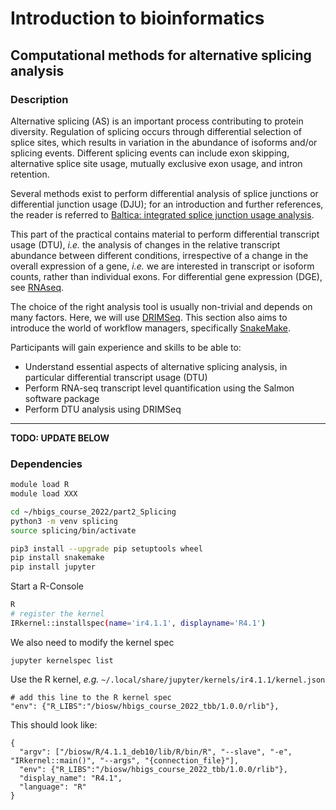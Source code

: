 # Introduction to bioinformatics

## Computational methods for alternative splicing analysis

### Description

Alternative splicing (AS) is an important process contributing to protein diversity. Regulation of splicing occurs through differential selection of splice sites, which results in variation in the abundance of isoforms and/or splicing events. Different splicing events can include exon skipping, alternative splice site usage, mutually exclusive exon usage, and intron retention. 

Several methods exist to perform differential analysis of splice junctions or differential junction usage (DJU); for an introduction and further references, the reader is referred to [Baltica: integrated splice junction usage analysis](https://dieterich-lab.github.io/Baltica/index.html).

This part of the practical contains material to perform differential transcript usage (DTU), *i.e.* the analysis of changes in the relative transcript abundance between different conditions, irrespective of a change in the overall expression of a gene, *i.e.* we are interested in transcript or isoform counts, rather than individual exons. For differential gene expression (DGE), see [RNAseq](../RNAseq/README.md).

The choice of the right analysis tool is usually non-trivial and depends on many factors. Here, we will use [DRIMSeq](https://www.bioconductor.org/packages/release/bioc/html/DRIMSeq.html). This section also aims to introduce the world of workflow managers, specifically [SnakeMake](https://github.com/snakemake/snakemake). 

Participants will gain experience and skills to be able to:

* Understand essential aspects of alternative splicing analysis, in particular differential transcript usage (DTU)
* Perform RNA-seq transcript level quantification using the Salmon software package
* Perform DTU analysis using DRIMSeq

----

**TODO: UPDATE BELOW** 

### Dependencies

```bash
module load R
module load XXX

cd ~/hbigs_course_2022/part2_Splicing
python3 -m venv splicing
source splicing/bin/activate

pip3 install --upgrade pip setuptools wheel
pip install snakemake 
pip install jupyter
```

Start a R-Console
```bash
R
# register the kernel
IRkernel::installspec(name='ir4.1.1', displayname='R4.1')
```

We also need to modify the kernel spec
```
jupyter kernelspec list
```

Use the R kernel, *e.g.* `~/.local/share/jupyter/kernels/ir4.1.1/kernel.json`

```
# add this line to the R kernel spec
"env": {"R_LIBS":"/biosw/hbigs_course_2022_tbb/1.0.0/rlib"},
```

This should look like:

```
{
  "argv": ["/biosw/R/4.1.1_deb10/lib/R/bin/R", "--slave", "-e", "IRkernel::main()", "--args", "{connection_file}"],
  "env": {"R_LIBS":"/biosw/hbigs_course_2022_tbb/1.0.0/rlib"},
  "display_name": "R4.1",
  "language": "R"
}
```
